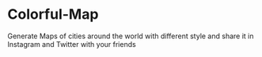 # Colorful-Map
Generate Maps of cities around the world with different style and share it in Instagram and Twitter with your friends
